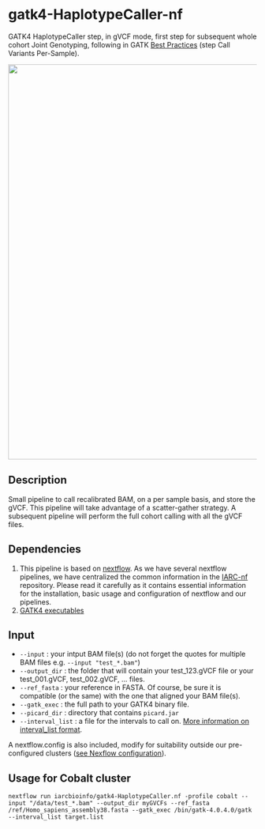 # gatk4-HaplotypeCaller-nf
GATK4 HaplotypeCaller step, in gVCF mode, first step for subsequent whole cohort Joint Genotyping, following in GATK [Best Practices](https://software.broadinstitute.org/gatk/best-practices/workflow?id=11145) (step Call Variants Per-Sample).

<img src="https://us.v-cdn.net/5019796/uploads/editor/mz/tzm69d8e2spl.png" width="800" />


## Description

Small pipeline to call recalibrated BAM, on a per sample basis, and store the gVCF. This pipeline will take advantage of a scatter-gather strategy. A subsequent pipeline will perform the full cohort calling with all the gVCF files.

## Dependencies 

1. This pipeline is based on [nextflow](https://www.nextflow.io). As we have several nextflow pipelines, we have centralized the common information in the [IARC-nf](https://github.com/IARCbioinfo/IARC-nf) repository. Please read it carefully as it contains essential information for the installation, basic usage and configuration of nextflow and our pipelines.
2. [GATK4 executables](https://software.broadinstitute.org/gatk/download/)

## Input

- `--input` : your intput BAM file(s) (do not forget the quotes for multiple BAM files e.g. `--input "test_*.bam"`)
- `--output_dir` : the folder that will contain your test_123.gVCF file or your test_001.gVCF, test_002.gVCF, ... files.
- `--ref_fasta` : your reference in FASTA. Of course, be sure it is compatible (or the same) with the one that aligned your BAM file(s).
- `--gatk_exec` : the full path to your GATK4 binary file.
- `--picard_dir` : directory that contains `picard.jar`
- `--interval_list` : a file for the intervals to call on. [More information on interval_list format](https://gatkforums.broadinstitute.org/gatk/discussion/1319/collected-faqs-about-interval-lists).

A nextflow.config is also included, modify for suitability outside our pre-configured clusters ([see Nexflow configuration](https://www.nextflow.io/docs/latest/config.html#configuration-file)).

## Usage for Cobalt cluster
```
nextflow run iarcbioinfo/gatk4-HaplotypeCaller.nf -profile cobalt --input "/data/test_*.bam" --output_dir myGVCFs --ref_fasta /ref/Homo_sapiens_assembly38.fasta --gatk_exec /bin/gatk-4.0.4.0/gatk --interval_list target.list
```

